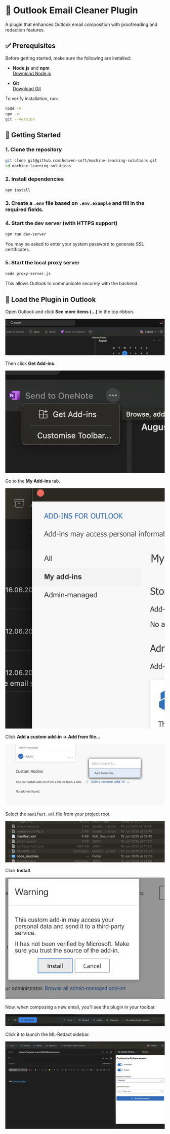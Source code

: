 # 📧 Outlook Email Cleaner Plugin

A plugin that enhances Outlook email composition with proofreading and redaction features.

## ✅ Prerequisites

Before getting started, make sure the following are installed:

- **Node.js** and **npm**  
  [Download Node.js](https://nodejs.org)

- **Git**  
  [Download Git](https://git-scm.com)

To verify installation, run:

```bash
node -v
npm -v
git --version
```

## 🚀 Getting Started

### 1. Clone the repository

```bash
git clone git@github.com:heaven-soft/machine-learning-solutions.git
cd machine-learning-solutions
```

### 2. Install dependencies

```bash
npm install
```

### 3. Create a `.env` file based on `.env.example` and fill in the required fields.

### 4. Start the dev server (with HTTPS support)

```bash
npm run dev-server
```

You may be asked to enter your system password to generate SSL certificates.

### 5. Start the local proxy server

```bash
node proxy-server.js
```

This allows Outlook to communicate securely with the backend.


## 📨 Load the Plugin in Outlook

Open Outlook and click **See more items (...)** in the top ribbon.

![Outlook ribbon](assets/readme/image.png)

Then click **Get Add-ins**.

![Get Add-ins](assets/readme/image-1.png)

Go to the **My Add-ins** tab.

![My Add-ins tab](assets/readme/image-2.png)

Click **Add a custom add-in → Add from file...**

![Add from file](assets/readme/image-3.png)

Select the `manifest.xml` file from your project root.

![Select manifest](assets/readme/image-4.png)

Click **Install**.

![Click install](assets/readme/image-5.png)

Now, when composing a new email, you’ll see the plugin in your toolbar.

![Plugin in toolbar](assets/readme/image-6.png)

Click it to launch the ML-Redact sidebar.

![Sidebar open](assets/readme/image-7.png)
